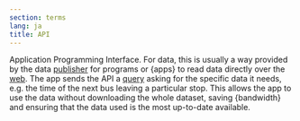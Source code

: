 ```yaml
---
section: terms
lang: ja
title: API
---
```

Application Programming Interface. For data, this is usually a way provided by the data [publisher](/glossary/en/terms/publisher/) for programs or {apps} to read data directly over the [web](/glossary/en/terms/web/). The app sends the API a [query](/glossary/en/terms/query/) asking for the specific data it needs, e.g. the time of the next bus leaving a particular stop. This allows the app to use the data without downloading the whole dataset, saving {bandwidth} and ensuring that the data used is the most up-to-date available.
